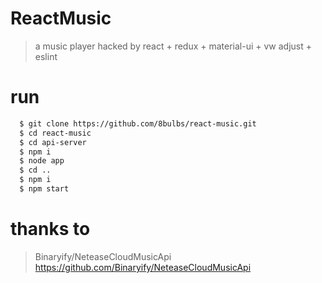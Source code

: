 # ReactMusic
> a music player hacked by react + redux + material-ui + vw adjust + eslint
# run
```bash
  $ git clone https://github.com/8bulbs/react-music.git
  $ cd react-music
  $ cd api-server
  $ npm i
  $ node app
  $ cd ..
  $ npm i
  $ npm start
 ```
# thanks to
> Binaryify/NeteaseCloudMusicApi
> https://github.com/Binaryify/NeteaseCloudMusicApi
